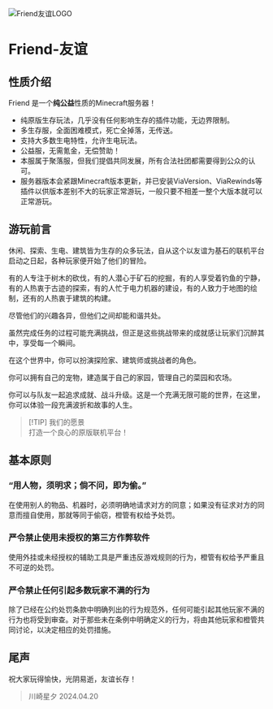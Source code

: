 ![Friend友谊LOGO](/assets/Friend.png)

# Friend-友谊

## 性质介绍

Friend 是一个**纯公益**性质的Minecraft服务器！

- 纯原版生存玩法，几乎没有任何影响生存的插件功能，无边界限制。
- 多生存服，全面困难模式，死亡全掉落，无传送。
- 支持大多数生电特性，允许生电玩法。
- 公益服，无需氪金，无偿赞助！
- 本服属于聚落服，但我们提倡共同发展，所有合法社团都需要得到公众的认可。
- 服务器版本会紧跟Minecraft版本更新，并已安装ViaVersion、ViaRewinds等插件以供版本差别不大的玩家正常游玩，一般只要不相差一整个大版本就可以正常游玩。

## 游玩前言

休闲、探索、生电、建筑皆为生存的众多玩法，自从这个以友谊为基石的联机平台启动之日起，各种玩家便开始了他们的冒险。

有的人专注于树木的砍伐，有的人潜心于矿石的挖掘，有的人享受着钓鱼的宁静，有的人热衷于古迹的探索，有的人忙于电力机器的建设，有的人致力于地图的绘制，还有的人热衷于建筑的构建。

尽管他们的兴趣各异，但他们之间却能和谐共处。

虽然完成任务的过程可能充满挑战，但正是这些挑战带来的成就感让玩家们沉醉其中，享受每一个瞬间。

在这个世界中，你可以扮演探险家、建筑师或挑战者的角色。

你可以拥有自己的宠物，建造属于自己的家园，管理自己的菜园和农场。

你可以与队友一起追求成就、战斗升级。这是一个充满无限可能的世界，在这里，你可以体验一段充满波折和故事的人生。

> [!TIP] 我们的愿景  
> 打造一个良心的原版联机平台！

## 基本原则

### “用人物，须明求；倘不问，即为偷。” 

在使用别人的物品、机器时，必须明确地请求对方的同意；如果没有征求对方的同意而擅自使用，那就等同于偷窃，橙管有权给予处罚。

### 严令禁止使用未授权的第三方作弊软件

使用外挂或未经授权的辅助工具是严重违反游戏规则的行为，橙管有权给予严重且不可逆的处罚。

### 严令禁止任何引起多数玩家不满的行为

除了已经在公约处罚条款中明确列出的行为规范外，任何可能引起其他玩家不满的行为也将受到审查。对于那些未在条例中明确定义的行为，将由其他玩家和橙管共同讨论，以决定相应的处罚措施。

## 尾声

祝大家玩得愉快，光阴易逝，友谊长存！
> 川崎星夕 2024.04.20

